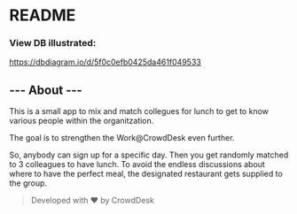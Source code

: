 # README

### View DB illustrated:
https://dbdiagram.io/d/5f0c0efb0425da461f049533


## --- About ---

This is a small app to mix and match collegues for lunch to get to know various people within the organitzation.

The goal is to strengthen the Work@CrowdDesk even further.

So, anybody can sign up for a specific day. Then you get randomly matched to 3 colleagues to have lunch. To avoid the endless discussions about where to have the perfect meal, the designated restaurant gets supplied to the group.

> Developed with :heart: by CrowdDesk
